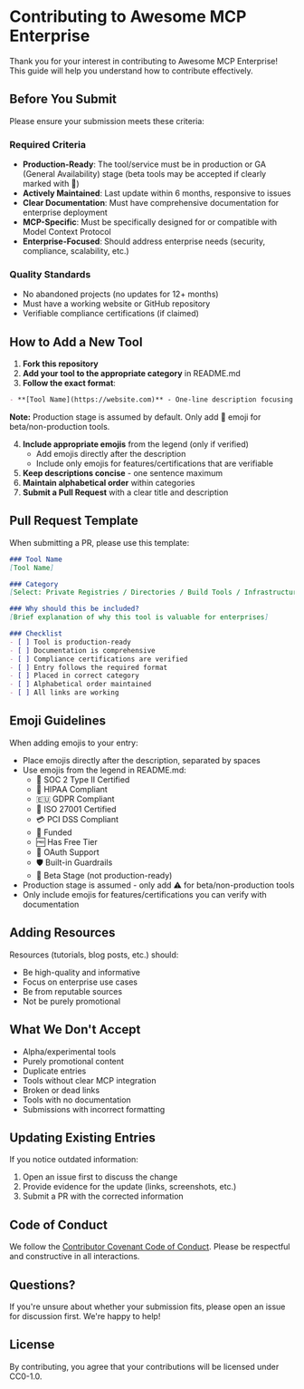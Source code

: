 # Contributing to Awesome MCP Enterprise

Thank you for your interest in contributing to Awesome MCP Enterprise! This guide will help you understand how to contribute effectively.

## Before You Submit

Please ensure your submission meets these criteria:

### Required Criteria
 - **Production-Ready**: The tool/service must be in production or GA (General Availability) stage (beta tools may be accepted if clearly marked with 🧪)
- **Actively Maintained**: Last update within 6 months, responsive to issues
- **Clear Documentation**: Must have comprehensive documentation for enterprise deployment
- **MCP-Specific**: Must be specifically designed for or compatible with Model Context Protocol
- **Enterprise-Focused**: Should address enterprise needs (security, compliance, scalability, etc.)

### Quality Standards
- No abandoned projects (no updates for 12+ months)
- Must have a working website or GitHub repository
- Verifiable compliance certifications (if claimed)

## How to Add a New Tool

1. **Fork this repository**
2. **Add your tool to the appropriate category** in README.md
3. **Follow the exact format**:

```markdown
- **[Tool Name](https://website.com)** - One-line description focusing on unique value. 📜 🆓 🔑
```

**Note:** Production stage is assumed by default. Only add 🧪 emoji for beta/non-production tools.

4. **Include appropriate emojis** from the legend (only if verified)
   - Add emojis directly after the description
   - Include only emojis for features/certifications that are verifiable
5. **Keep descriptions concise** - one sentence maximum
6. **Maintain alphabetical order** within categories
7. **Submit a Pull Request** with a clear title and description

## Pull Request Template

When submitting a PR, please use this template:

```markdown
### Tool Name
[Tool Name]

### Category
[Select: Private Registries / Directories / Build Tools / Infrastructure / Security / Gateways]

### Why should this be included?
[Brief explanation of why this tool is valuable for enterprises]

### Checklist
- [ ] Tool is production-ready
- [ ] Documentation is comprehensive
- [ ] Compliance certifications are verified
- [ ] Entry follows the required format
- [ ] Placed in correct category
- [ ] Alphabetical order maintained
- [ ] All links are working
```

## Emoji Guidelines

When adding emojis to your entry:
- Place emojis directly after the description, separated by spaces
- Use emojis from the legend in README.md:
  - 📜 SOC 2 Type II Certified
  - 🏥 HIPAA Compliant
  - 🇪🇺 GDPR Compliant
  - 📘 ISO 27001 Certified
  - 💳 PCI DSS Compliant
  - 💸 Funded
  - 🆓 Has Free Tier
  - 🔑 OAuth Support
  - 🛡️ Built-in Guardrails
  - 🧪 Beta Stage (not production-ready)
- Production stage is assumed - only add ⚠️ for beta/non-production tools
- Only include emojis for features/certifications you can verify with documentation

## Adding Resources

Resources (tutorials, blog posts, etc.) should:
- Be high-quality and informative
- Focus on enterprise use cases
- Be from reputable sources
- Not be purely promotional

## What We Don't Accept

- Alpha/experimental tools
- Purely promotional content
- Duplicate entries
- Tools without clear MCP integration
- Broken or dead links
- Tools with no documentation
- Submissions with incorrect formatting

## Updating Existing Entries

If you notice outdated information:
1. Open an issue first to discuss the change
2. Provide evidence for the update (links, screenshots, etc.)
3. Submit a PR with the corrected information

## Code of Conduct

We follow the [Contributor Covenant Code of Conduct](https://www.contributor-covenant.org/version/2/1/code_of_conduct/). Please be respectful and constructive in all interactions.

## Questions?

If you're unsure about whether your submission fits, please open an issue for discussion first. We're happy to help!

## License

By contributing, you agree that your contributions will be licensed under CC0-1.0.